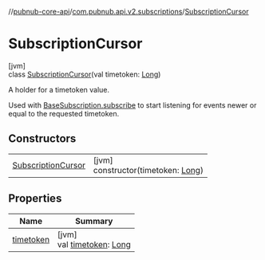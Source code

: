 //[pubnub-core-api](../../../index.md)/[com.pubnub.api.v2.subscriptions](../index.md)/[SubscriptionCursor](index.md)

# SubscriptionCursor

[jvm]\
class [SubscriptionCursor](index.md)(val timetoken: [Long](https://kotlinlang.org/api/latest/jvm/stdlib/kotlin/-long/index.html))

A holder for a timetoken value.

Used with [BaseSubscription.subscribe](../../../../../pubnub-gson/com.pubnub.api.v2.subscriptions/-base-subscription/subscribe.md) to start listening for events newer or equal to the requested timetoken.

## Constructors

| | |
|---|---|
| [SubscriptionCursor](-subscription-cursor.md) | [jvm]<br>constructor(timetoken: [Long](https://kotlinlang.org/api/latest/jvm/stdlib/kotlin/-long/index.html)) |

## Properties

| Name | Summary |
|---|---|
| [timetoken](timetoken.md) | [jvm]<br>val [timetoken](timetoken.md): [Long](https://kotlinlang.org/api/latest/jvm/stdlib/kotlin/-long/index.html) |
